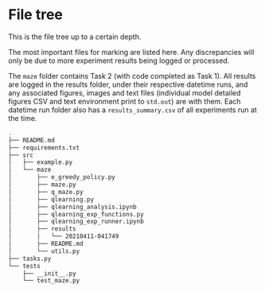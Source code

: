 # File tree

This is the file tree up to a certain depth.

The most important files for marking are listed here. Any discrepancies will only be due to more experiment results being logged or processed.

The `maze` folder contains Task 2 (with code completed as Task 1). All results are logged in the results folder, under their respective datetime runs, and any associated figures, images and text files (individual model detailed figures CSV and text environment print to `std.out`) are with them. Each datetime run folder also has a `results_summary.csv` of all experiments run at the time.

```bash
.
├── README.md
├── requirements.txt
├── src
│   ├── example.py
│   └── maze
│       ├── e_greedy_policy.py
│       ├── maze.py
│       ├── q_maze.py
│       ├── qlearning.py
│       ├── qlearning_analysis.ipynb
│       ├── qlearning_exp_functions.py
│       ├── qlearning_exp_runner.ipynb
│       ├── results
│       │   └── 20210411-041749
│       ├── README.md
│       └── utils.py
├── tasks.py
└── tests
    ├── __init__.py
    └── test_maze.py
```
